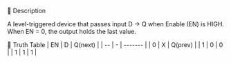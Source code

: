🔹 Description

A level-triggered device that passes input D → Q when Enable (EN) is HIGH.
When EN = 0, the output holds the last value.

🔹 Truth Table
| EN | D | Q(next) |
| -- | - | ------- |
| 0  | X | Q(prev) |
| 1  | 0 | 0       |
| 1  | 1 | 1       |
